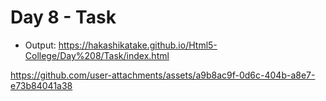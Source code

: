 # Day 8 - Task

- Output:
https://hakashikatake.github.io/Html5-College/Day%208/Task/index.html


https://github.com/user-attachments/assets/a9b8ac9f-0d6c-404b-a8e7-e73b84041a38

